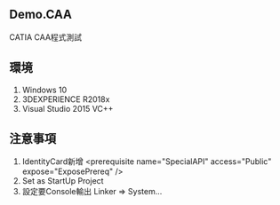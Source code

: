 ## Demo.CAA
CATIA CAA程式測試

## 環境
1. Windows 10
2. 3DEXPERIENCE R2018x
3. Visual Studio 2015 VC++
## 注意事項
1. IdentityCard新增 \<prerequisite name="SpecialAPI" access="Public" expose="ExposePrereq" />
2. Set as StartUp Project
3. 設定要Console輸出 Linker => System...

